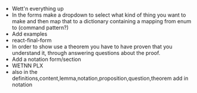 * Wett'n everything up
* In the forms make a dropdown to select what kind of thing you want to make and then map that to a dictionary containing a mapping from enum to  (command pattern?)
* Add examples
* react-final-form
* In order to show use a theorem you have to have proven that you understand it, through answering questions about the proof.
* Add a notation form/section
* WETNN PLX
* also in the definitions,content,lemma,notation,proposition,question,theorem add in notation